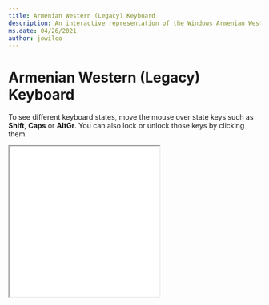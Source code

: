 ```yaml
---
title: Armenian Western (Legacy) Keyboard
description: An interactive representation of the Windows Armenian Western (Legacy) keyboard. To see different keyboard states, click or move the mouse over the state keys.
ms.date: 04/26/2021
author: jowilco
---
```


# Armenian Western (Legacy) Keyboard

To see different keyboard states, move the mouse over state keys such as **Shift**, **Caps** or **AltGr**. You can also lock or unlock those keys by clicking them.

<iframe src="kbdarmw.html" height="300"></iframe>
